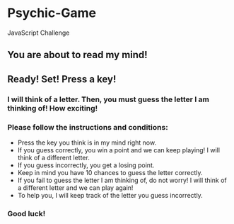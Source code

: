 # Psychic-Game
JavaScript Challenge

## You are about to read my mind!    
## Ready! Set! Press a key!
### I will think of a letter. Then, you must guess the letter I am thinking of! How exciting!
### Please follow the instructions and conditions:

* Press the key you think is in my mind right now.
* If you guess correctly, you win a point and we can keep playing! I will think of a different letter.
* If you guess incorrectly, you get a losing point.
* Keep in mind you have 10 chances to guess the letter correctly.
* If you fail to guess the letter I am thinking of, do not worry! I will think of a different letter and we can play again!
* To help you, I will keep track of the letter you guess incorrectly.

### Good luck!
